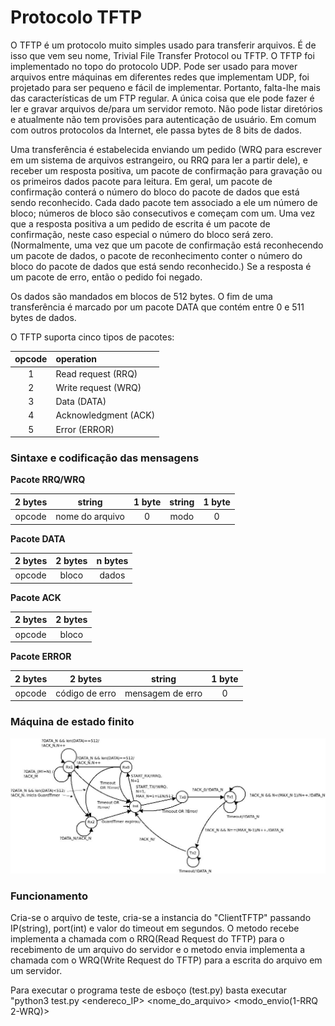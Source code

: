 # Protocolo TFTP

O TFTP é um protocolo muito simples usado para transferir arquivos. É de isso que vem seu nome, Trivial File Transfer Protocol ou TFTP. O TFTP foi implementado no topo do protocolo UDP. Pode ser usado para mover arquivos entre máquinas em diferentes redes que implementam UDP, foi projetado para ser pequeno e fácil de implementar. Portanto, falta-lhe mais das características de um FTP regular. A única coisa que ele pode fazer é ler e gravar arquivos de/para um servidor remoto. Não pode listar diretórios e atualmente não tem provisões para autenticação de usuário. Em comum com outros protocolos da Internet, ele passa bytes de 8 bits de dados.

Uma transferência é estabelecida enviando um pedido (WRQ para escrever em um sistema de arquivos estrangeiro, ou RRQ para ler a partir dele), e receber um resposta positiva, um pacote de confirmação para gravação ou os primeiros dados pacote para leitura. Em geral, um pacote de confirmação conterá o número do bloco do pacote de dados que está sendo reconhecido. Cada dado pacote tem associado a ele um número de bloco; números de bloco são consecutivos e começam com um. Uma vez que a resposta positiva a um pedido de escrita é um pacote de confirmação, neste caso especial o número do bloco será zero. (Normalmente, uma vez que um pacote de confirmação está reconhecendo um pacote de dados, o pacote de reconhecimento conter o número do bloco do pacote de dados que está sendo reconhecido.) Se a resposta é um pacote de erro, então o pedido foi negado.

Os dados são mandados em blocos de 512 bytes. O fim de uma transferência é marcado por um pacote DATA que contém entre 0 e 511 bytes de dados.

O TFTP suporta cinco tipos de pacotes:

opcode | operation
:----: | :--------
1      | Read request (RRQ)
2      | Write request (WRQ)
3      | Data (DATA)
4      | Acknowledgment (ACK)
5      | Error (ERROR)

### Sintaxe e codificação das mensagens

**Pacote RRQ/WRQ**

2 bytes | string | 1 byte | string | 1 byte
:-----: | :----: | :----: | :----: | :----:
opcode | nome do arquivo | 0 | modo | 0

**Pacote DATA**

2 bytes | 2 bytes | n bytes
:-----: | :-----: | :-----:
opcode | bloco | dados

**Pacote ACK**

2 bytes | 2 bytes
:-----: | :-----:
opcode | bloco

**Pacote ERROR**

2 bytes | 2 bytes | string | 1 byte
:-----: | :-----: | :----: | :----: 
opcode | código de erro | mensagem de erro | 0

### Máquina de estado finito

![](tftp_client.jpg)

### Funcionamento

Cria-se o arquivo de teste, cria-se a instancia do "ClientTFTP" passando IP(string), port(int) e valor do timeout em segundos. O metodo recebe implementa a chamada com o RRQ(Read Request do TFTP) para o recebimento de um arquivo do servidor e o metodo envia implementa a chamada com o WRQ(Write Request do TFTP) para a escrita do arquivo em um servidor.

Para executar o programa teste de esboço (test.py) basta executar "python3 test.py <endereco_IP> <porta> <timeout> <nome_do_arquivo> <modo_envio(1-RRQ 2-WRQ)>
